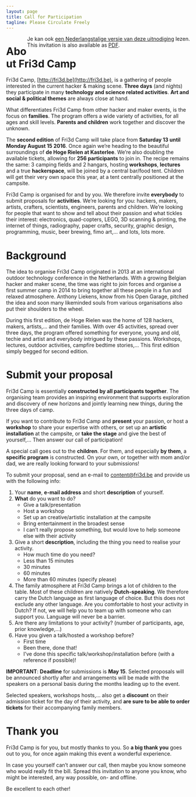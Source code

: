 ```yaml
---
layout: page
title: Call for Participation
tagline: Please Circulate Freely
---
```

<div style="float:right">
  Je kan ook <a href="../">een Nederlangstalige versie van deze uitnodiging</a>
  lezen.<br>
  This invitation is also available as <a href="../assets/Fri3dCamp2016-CFP.pdf">PDF</a>.
</div>

# About Fri3d Camp

Fri3d Camp, [http://fri3d.be](http://fri3d.be), is a gathering of people interested in the current hacker & making scene. **Three days** (and nights) they participate in many **technology and science related activities**. **Art and social & political themes** are always close at hand.

What differentiates Fri3d Camp from other hacker and maker events, is the focus on **families**. The program offers a wide variety of activities, for all ages and skill levels. **Parents and children** work together and discover the unknown.

The **second edition** of Fri3d Camp will take place from **Saturday 13 until Monday August 15 2016**. Once again we’re heading to the beautiful surroundings of **de Hoge Rielen at Kasterlee**. We’re also doubling the available tickets, allowing for **256 participants** to join in. The recipe remains the same: 3 camping fields and 2 hangars, hosting **workshops**, **lectures** and a true **hackerspace**, will be joined by a central bar/food tent. Children will get their very own space this year, at a tent centrally positioned at the campsite.

Fri3d Camp is organised for and by you. We therefore invite **everybody** to submit proposals for **activities**. We’re looking for you: hackers, makers, artists, crafters, scientists, engineers, parents and children. We’re looking for people that want to show and tell about their passion and what tickles their interest: electronics, quad-copters, LEGO, 3D scanning & printing, the internet of things, radiography, paper crafts, security, graphic design, programming, music, beer brewing, fimo art,… and lots, lots more.

# Background

The idea to organise Fri3d Camp originated in 2013 at an international outdoor technology conference in the Netherlands. With a growing Belgian hacker and maker scene, the time was right to join forces and organise a first summer camp in 2014 to bring together all these people in a fun and relaxed atmosphere. Anthony Liekens, know from his Open Garage, pitched the idea and soon many likeminded souls from various organisations also put their shoulders to the wheel. 

During this first edition, de Hoge Rielen was the home of 128 hackers, makers, artists,… and their families. With over 45 activities, spread over three days, the program offered something for everyone, young and old, techie and artist and everybody intrigued by these passions. Workshops, lectures, outdoor activities, campfire bedtime stories,… This first edition simply begged for second edition. 

# Submit your proposal

Fri3d Camp is essentially **constructed by all participants together**. The organising team provides an inspiring environment that supports exploration and discovery of new horizons and jointly learning new things, during the three days of camp.

If you want to contribute to Fri3d Camp and **present** your passion, or host a **workshop** to share your expertise with others, or set up an **artistic installation** at the campsite, or **take the stage** and give the best of yourself,… Then answer our call of participation!

A special call goes out to the **children**. For them, and especially **by them**, a **specific program** is constructed. On your own, or together with mom and/or dad, we are really looking forward to your submissions!

To submit your proposal, send an e-mail to [content@fri3d.be](mailto:content@fri3d.be) and provide us with the following info:

1. Your **name**, **e-mail address** and short **description** of yourself.
2. **What** do you want to do?
    * Give a talk/presentation
    * Host a workshop
    * Set up an creative/artistic installation at the campsite
    * Bring entertainment in the broadest sense
    * I can’t really propose something, but would love to help someone else with their activity
3. Give a short **description**, including the thing you need to realise your activity.
    * How much time do you need?
    * Less than 15 minutes
    * 30 minutes
    * 60 minutes
    * More than 60 minutes (specify please)
4. The family atmosphere at Fri3d Camp brings a lot of children to the table. Most of these children are natively **Dutch-speaking**. We therefore carry the Dutch language as first language of choice. But this does not exclude any other language. Are you comfortable to host your activity in Dutch? If not, we will help you to team up with someone who can support you. Language will never be a barrier.
5. Are there any limitations to your activity? (number of participants, age, prior knowledge,…)
6. Have you given a talk/hosted a workshop before?
    * First time
    * Been there, done that!
    * I’ve done this specific talk/workshop/installation before (with a reference if possible)! 

**IMPORTANT**: **Deadline** for submissions is **May 15**. Selected proposals will be announced shortly after and arrangements will be made with the speakers on a personal basis during the months leading up to the event.

Selected speakers, workshops hosts,… also get a **discount** on their admission ticket for the day of their activity, and **are sure to be able to order tickets** for their accompanying family members. 

# Thank you

Fri3d Camp is for you, but mostly thanks to you. So **a big thank you** goes out to you, for once again making this event a wonderful experience.

In case you yourself can’t answer our call, then maybe you know someone who would really fit the bill. Spread this invitation to anyone you know, who might be interested, any way possible, on- and offline.

Be excellent to each other!

<br><br><br>
